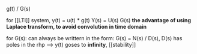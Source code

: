 g(t) / G(s)

for [[LTI]] system, 
y(t) = u(t) * g(t)
Y(s) = U(s) G(s) 
**the advantage of using Laplace transform, to avoid convolution in time domain**

for G(s):
can always be writtern in the form: G(s) = N(s) / D(s), 
D(s) has poles in the rhp --> y(t) goses to **infinity**, [[stability]]
